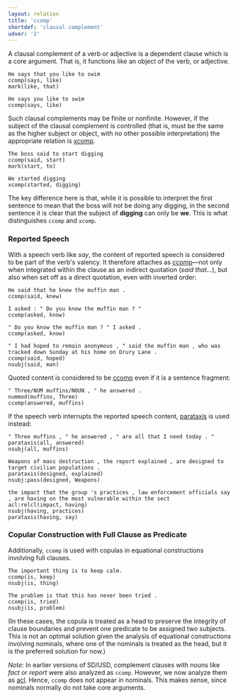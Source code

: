 ```yaml
---
layout: relation
title: 'ccomp'
shortdef: 'clausal complement'
udver: '2'
---
```


A clausal complement of a verb or adjective is a dependent clause 
which is a core argument. That is, it functions like an object of the verb, or
adjective.

~~~ sdparse
He says that you like to swim
ccomp(says, like)
mark(like, that)
~~~

~~~ sdparse
He says you like to swim
ccomp(says, like)
~~~

Such clausal complements may be finite or nonfinite. However, if the
subject of the clausal complement is controlled (that is, must be the same
as the higher subject or object, with no other possible interpretation)
the appropriate relation is [xcomp]().

~~~ sdparse
The boss said to start digging
ccomp(said, start)
mark(start, to)
~~~

~~~ sdparse
We started digging
xcomp(started, digging)
~~~

The key difference here is that, while it is possible to interpret the first
sentence to mean that the boss will not be doing any digging, in the second
sentence it is clear that the subject of __digging__ can only be __we__. This is
what distinguishes `ccomp` and `xcomp`.

### Reported Speech

With a speech verb like _say_, the content of reported speech is considered to be part of the verb's valency. It therefore attaches as [ccomp]()—not only when integrated within the clause as an indirect quotation (_said that..._), but also when set off as a direct quotation, even with inverted order:

~~~ sdparse
He said that he knew the muffin man .
ccomp(said, knew)
~~~

~~~ sdparse
I asked : " Do you know the muffin man ? "
ccomp(asked, know)
~~~

~~~ sdparse
" Do you know the muffin man ? " I asked .
ccomp(asked, know)
~~~

~~~ sdparse
" I had hoped to remain anonymous , " said the muffin man , who was tracked down Sunday at his home on Drury Lane .
ccomp(said, hoped)
nsubj(said, man)
~~~~

Quoted content is considered to be [ccomp]() even if it is a sentence fragment:

~~~ sdparse
" Three/NUM muffins/NOUN , " he answered .
nummod(muffins, Three)
ccomp(answered, muffins)
~~~

If the speech verb interrupts the reported speech content, [parataxis]() is used instead:

~~~ sdparse
" Three muffins , " he answered , " are all that I need today . "
parataxis(all, answered)
nsubj(all, muffins)
~~~

~~~ sdparse
Weapons of mass destruction , the report explained , are designed to target civilian populations .
parataxis(designed, explained)
nsubj:pass(designed, Weapons)
~~~

~~~ sdparse
the impact that the group 's practices , law enforcement officials say , are having on the most vulnerable within the sect
acl:relcl(impact, having)
nsubj(having, practices)
parataxis(having, say)
~~~

### Copular Construction with Full Clause as Predicate

Additionally, `ccomp` is used with copulas in equational constructions involving full clauses.

~~~ sdparse
The important thing is to keep calm.
ccomp(is, keep)
nsubj(is, thing)
~~~

~~~ sdparse
The problem is that this has never been tried .
ccomp(is, tried)
nsubj(is, problem)
~~~

(In these cases, the copula is treated as a head to preserve the integrity of clause boundaries and prevent one predicate to
be assigned two subjects. This is not an optimal solution given the analysis of equational constructions involving nominals, where one of the nominals is treated as the head, but it is the preferred solution for now.)

_Note:_ In earlier versions of SD/USD, complement
clauses with nouns like *fact* or *report* were also analyzed as `ccomp`. 
However, we now analyze them as [acl](). Hence, `ccomp` does not appear in nominals.
This makes sense, since nominals normally do not take core arguments.
<!-- Interlanguage links updated St lis 3 20:58:44 CET 2021 -->
